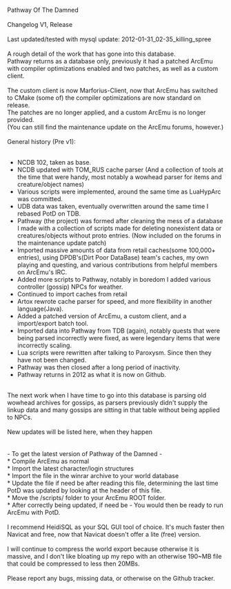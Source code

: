  Pathway Of The Damned<br>
<br>
 Changelog V1, Release<br>
<br>
 Last updated/tested with mysql update: 2012-01-31_02-35_killing_spree<br>
<br>
A rough detail of the work that has gone into this database.<br>
Pathway returns as a database only, previously it had a patched ArcEmu with compiler optimizations enabled and two patches, as well as a custom client.<br>
<br>
The custom client is now Marforius-Client, now that ArcEmu has switched to CMake (some of) the compiler optimizations are now standard on release.<br>
The patches are no longer applied, and a custom ArcEmu is no longer provided.<br>
(You can still find the maintenance update on the ArcEmu forums, however.)<br>
<br>
General history (Pre v1):<br>
<br>
* NCDB 102, taken as base.<br>
* NCDB updated with TOM_RUS cache parser (And a collection of tools at the time that were handy, most notably a wowhead parser for items and creature/object names)<br>
* Various scripts were implemented, around the same time as LuaHypArc was committed.<br>
* UDB data was taken, eventually overwritten around the same time I rebased PotD on TDB.<br>
* Pathway (the project) was formed after cleaning the mess of a database I made with a collection of scripts made for deleting nonexistent data or creatures/objects without proto entries. (Now included on the forums in the maintenance update patch)<br>
* Imported massive amounts of data from retail caches(some 100,000+ entries), using DPDB's(Dirt Poor DataBase) team's caches, my own playing and questing, and various contributions from helpful members on ArcEmu's IRC.<br>
* Added more scripts to Pathway, notably in boredom I added various controller (gossip) NPCs for weather.<br>
* Continued to import caches from retail<br>
* Artox rewrote cache parser for speed, and more flexibility in another language(Java).<br>
* Added a patched version of ArcEmu, a custom client, and a import/export batch tool.<br>
* Imported data into Pathway from TDB (again), notably quests that were being parsed incorrectly were fixed, as were legendary items that were incorrectly scaling.<br>
* Lua scripts were rewritten after talking to Paroxysm. Since then they have not been changed.<br>
* Pathway was then closed after a long period of inactivity.<br>
* Pathway returns in 2012 as what it is now on Github.<br>
<br>
The next work when I have time to go into this database is parsing old wowhead archives for gossips, as parsers previously didn't supply the linkup data and many gossips are sitting in that table without being applied to NPCs.<br>
<br>
New updates will be listed here, when they happen<br>
<br>
<br>
- To get the latest version of Pathway of the Damned -<br>
* Compile ArcEmu as normal<br>
* Import the latest character/login structures<br>
* Import the file in the winrar archive to your world database<br>
* Update the file if need be after reading this file, determining the last time PotD was updated by looking at the header of this file.<br>
* Move the /scripts/ folder to your ArcEmu ROOT folder.<br>
* After correctly being updated, if need be - You would then be ready to run ArcEmu with PotD.<br>
<br>
I recommend HeidiSQL as your SQL GUI tool of choice. It's much faster then Navicat and free, now that Navicat doesn't offer a lite (free) version.<br>
<br>
I will continue to compress the world export because otherwise it is massive, and I don't like bloating up my repo with an otherwise 190~MB file that could be compressed to less then 20MBs.<br>
<br>
Please report any bugs, missing data, or otherwise on the Github tracker.<br>
